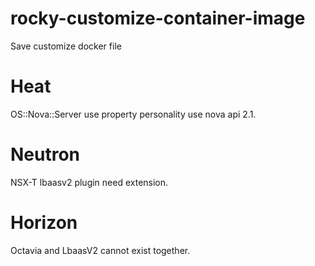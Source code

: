 # rocky-customize-container-image
Save customize docker file

# Heat
OS::Nova::Server use property personality use nova api 2.1.

# Neutron
NSX-T lbaasv2 plugin need extension.

# Horizon
Octavia and LbaasV2 cannot exist together.

